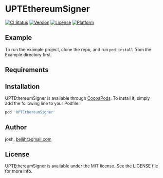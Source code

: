 # UPTEthereumSigner

[![CI Status](http://img.shields.io/travis/josh/UPTEthereumSigner.svg?style=flat)](https://travis-ci.org/josh/UPTEthereumSigner)
[![Version](https://img.shields.io/cocoapods/v/UPTEthereumSigner.svg?style=flat)](http://cocoapods.org/pods/UPTEthereumSigner)
[![License](https://img.shields.io/cocoapods/l/UPTEthereumSigner.svg?style=flat)](http://cocoapods.org/pods/UPTEthereumSigner)
[![Platform](https://img.shields.io/cocoapods/p/UPTEthereumSigner.svg?style=flat)](http://cocoapods.org/pods/UPTEthereumSigner)

## Example

To run the example project, clone the repo, and run `pod install` from the Example directory first.

## Requirements

## Installation

UPTEthereumSigner is available through [CocoaPods](http://cocoapods.org). To install
it, simply add the following line to your Podfile:

```ruby
pod 'UPTEthereumSigner'
```

## Author

josh, belljh@gmail.com

## License

UPTEthereumSigner is available under the MIT license. See the LICENSE file for more info.
